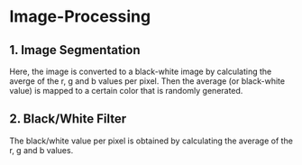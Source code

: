# Image-Processing


## 1. Image Segmentation
Here, the image is converted to a black-white image by calculating the averge of the r, g and b values per pixel.
Then the average (or black-white value) is mapped to a certain color that is randomly generated.

## 2. Black/White Filter
The black/white value per pixel is obtained by calculating the average of the r, g and b values.
